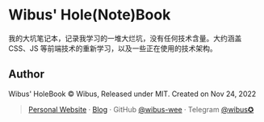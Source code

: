 # Wibus' Hole(Note)Book

我的大坑笔记本，记录我学习的一堆大烂坑，没有任何技术含量。大约涵盖 CSS、JS 等前端技术的重新学习，以及一些正在使用的技术架构。

## Author

Wibus' HoleBook © Wibus, Released under MIT. Created on Nov 24, 2022

> [Personal Website](http://iucky.cn/) · [Blog](https://blog.iucky.cn/) · GitHub [@wibus-wee](https://github.com/wibus-wee/) · Telegram [@wibus✪](https://t.me/wibus_wee)
